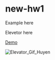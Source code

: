 # new-hw1

Example here

Elevetor here


[Demo](https://nnhuyen.github.io/HCI-HW1-Elevator/demo.html)


![Elevator_Gif_Huyen](https://media.giphy.com/media/fAbByUYxLUGE6ygSvZ/giphy.gif)
